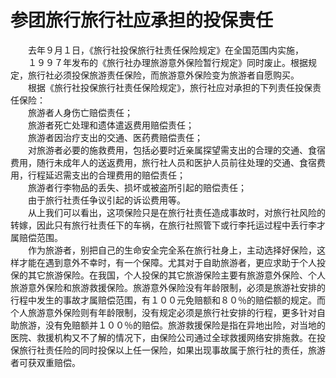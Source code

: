 # 参团旅行旅行社应承担的投保责任  
  
&emsp;&emsp;去年９月１日，《旅行社投保旅行社责任保险规定》在全国范围内实施，  
&emsp;&emsp;１９９７年发布的《旅行社办理旅游意外保险暂行规定》同时废止。根据规定，旅行社必须投保旅游责任保险，而旅游意外保险变为旅游者自愿购买。  
&emsp;&emsp;根据《旅行社投保旅行社责任保险规定》，旅行社应对承担的下列责任投保责任保险：  
&emsp;&emsp;旅游者人身伤亡赔偿责任；  
&emsp;&emsp;旅游者死亡处理和遗体遣返费用赔偿责任；  
&emsp;&emsp;旅游者因治疗支出的交通、医药费赔偿责任；  
&emsp;&emsp;对旅游者必要的施救费用，包括必要时近亲属探望需支出的合理的交通、食宿费用，随行未成年人的送返费用，旅行社人员和医护人员前往处理的交通、食宿费用，行程延迟需支出的合理费用的赔偿责任；  
&emsp;&emsp;旅游者行李物品的丢失、损坏或被盗所引起的赔偿责任；  
&emsp;&emsp;由于旅行社责任争议引起的诉讼费用等。  
&emsp;&emsp;从上我们可以看出，这项保险只是在旅行社责任造成事故时，对旅行社风险的转嫁，因此只有旅行社责任下的车祸，在旅行社照管下或行李托运过程中丢行李才属赔偿范围。  
&emsp;&emsp;作为旅游者，别把自己的生命安全完全系在旅行社身上，主动选择好保险，这样才能在遇到意外不幸时，有一个保障。尤其对于自助旅游者，更应求助于个人投保的其它旅游保险。在我国，个人投保的其它旅游保险主要有旅游意外保险、个人旅游意外保险和旅游救援保险。旅游意外保险没有年龄限制，必须是旅游社安排的行程中发生的事故才属赔偿范围，有１００元免赔额和８０％的赔偿额的规定。而个人旅游意外保险则有年龄限制，没有规定必须是旅行社安排的行程，更多针对自助旅游，没有免赔额并１００％的赔偿。旅游救援保险是指在异地出险，对当地的医院、救援机构又不了解的情况下，由保险公司通过全球救援网络安排施救。在投保旅行社责任险的同时投保以上任一保险，如果出现事故属于旅行社的责任，旅游者可获双重赔偿。
